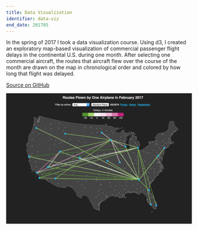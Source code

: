 ```yaml
---
title: Data Visualization
identifier: data-viz
end_date: 201705
---
```

In the spring of 2017 I took a data visualization course. Using d3, I created an exploratory map-based visualization of commercial passenger flight delays in the continental U.S. during one month. After selecting one commercial aircraft, the routes that aircraft flew over the course of the month are drawn on the map in chronological order and colored by how long that flight was delayed.

[Source on GitHub](https://github.com/simonbilskyrollins/flights-vis)

![](https://raw.githubusercontent.com/simonbilskyrollins/flights-vis/master/screenshot.png)

